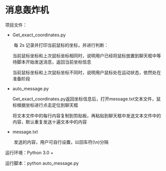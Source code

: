 # 消息轰炸机

项目文件：

+ Get_exact_coordinates.py

  ​	每 2s 记录并打印当前鼠标的坐标，并进行判断：

  ​		当前鼠标坐标和上次鼠标坐标相同时，说明用户已经将鼠标放置到聊天框中等待脚本开始发送消息，返回当前坐标信息

  ​		当前鼠标坐标和上次鼠标坐标不同时，说明用户鼠标处在运动状态，依然处在准备阶段

+ auto_message.py

  ​	Get_exact_coordinates.py返回坐标信息后，打开message.txt文本文件，鼠标根据坐标进行点击定位到聊天框

  ​	将文本文件中的每行内容复制到剪贴板，再粘贴到聊天框中发送文本文件中的内容，默认重复发送十遍文本中的内容

+ message.txt

  ​	发送的内容，用户可自行设置，以回车符(\n)分隔

运行环境：Python 3.0 +

运行脚本：python auto_message.py



